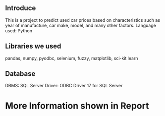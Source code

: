 ## Introduce
This is a project to predict used car prices based on characteristics such as year of manufacture, car make, model, and many other factors.
Language used: Python
## Libraries we used
pandas, numpy, pyodbc, selenium, fuzzy, matplotlib, sci-kit learn
## Database
DBMS: SQL Server
Driver: ODBC Driver 17 for SQL Server
# More Information shown in Report
